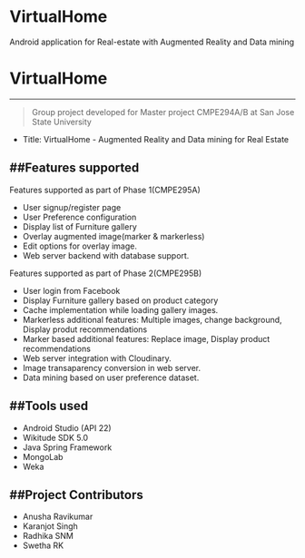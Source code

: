 # VirtualHome
Android application for Real-estate with Augmented Reality and Data mining

# VirtualHome
--------------
> Group project developed for Master project CMPE294A/B 
> at San Jose State University
 - Title: VirtualHome - Augmented Reality and Data mining for Real Estate
 
##Features supported
--------------
 Features supported as part of Phase 1(CMPE295A)
 * User signup/register page
 * User Preference configuration
 * Display list of Furniture gallery
 * Overlay augmented image(marker & markerless)
 * Edit options for overlay image.
 * Web server backend with database support. 
 
Features supported as part of Phase 2(CMPE295B)
 * User login from Facebook
 * Display Furniture gallery based on product category
 * Cache implementation while loading gallery images. 
 * Markerless additional features: Multiple images, change background, Display produt recommendations
 * Marker based additional features: Replace image, Display product recommendations
 * Web server integration with Cloudinary.
 * Image transaparency conversion in web server.
 * Data mining based on user preference dataset.

##Tools used
--------------
* Android Studio (API 22)
* Wikitude SDK 5.0
* Java Spring Framework
* MongoLab
* Weka

##Project Contributors
----------------------
* Anusha Ravikumar
* Karanjot Singh
* Radhika SNM
* Swetha RK


